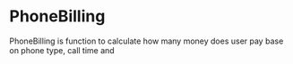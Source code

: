 # PhoneBilling
PhoneBilling is function to calculate how many money does user pay base on phone type, call time and 

